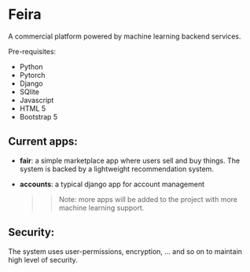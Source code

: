 # Feira
A commercial platform powered by machine learning backend services.


Pre-requisites:
- Python
- Pytorch
- Django
- SQlite
- Javascript
- HTML 5
- Bootstrap 5


## Current apps:
- **fair**: a simple marketplace app where users sell and buy things. The system is backed by a lightweight recommendation system.

- **accounts**: a typical django app for account management

   >> Note: more apps will be added to the project with more machine learning support.

## Security:
 The system uses user-permissions, encryption, ... and so on to maintain high level of security.
